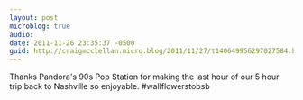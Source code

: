 ```yaml
---
layout: post
microblog: true
audio: 
date: 2011-11-26 23:35:37 -0500
guid: http://craigmcclellan.micro.blog/2011/11/27/t140649956297027584.html
---
```

Thanks Pandora's 90s Pop Station for making the last hour of our 5 hour trip back to Nashville so enjoyable. #wallflowerstobsb
